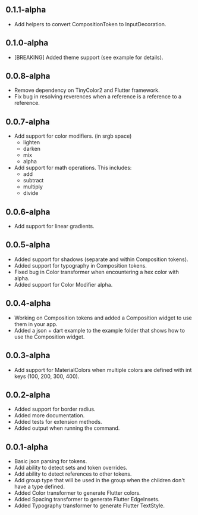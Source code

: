 ## 0.1.1-alpha

- Add helpers to convert CompositionToken to InputDecoration.

## 0.1.0-alpha

- [BREAKING] Added theme support (see example for details).

## 0.0.8-alpha

- Remove dependency on TinyColor2 and Flutter framework.
- Fix bug in resolving reverences when a reference is a reference to a reference.

## 0.0.7-alpha

- Add support for color modifiers. (in srgb space)
  - lighten
  - darken
  - mix
  - alpha
- Add support for math operations. This includes:
  - add
  - subtract
  - multiply
  - divide

## 0.0.6-alpha

- Add support for linear gradients.

## 0.0.5-alpha

- Added support for shadows (separate and within Composition tokens).
- Added support for typography in Composition tokens.
- Fixed bug in Color transformer when encountering a hex color with alpha.
- Added support for Color Modifier alpha.

## 0.0.4-alpha

- Working on Composition tokens and added a Composition widget to use them in your app.
- Added a json + dart example to the example folder that shows how to use the Composition widget.

## 0.0.3-alpha

- Add support for MaterialColors when multiple colors are defined with int keys (100, 200, 300, 400).

## 0.0.2-alpha

- Added support for border radius.
- Added more documentation.
- Added tests for extension methods.
- Added output when running the command.

## 0.0.1-alpha

- Basic json parsing for tokens.
- Add ability to detect sets and token overrides.
- Add ability to detect references to other tokens.
- Add group type that will be used in the group when the children don't have a type defined.
- Added Color transformer to generate Flutter colors.
- Added Spacing transformer to generate Flutter EdgeInsets.
- Added Typography transformer to generate Flutter TextStyle.
